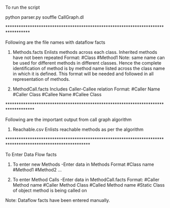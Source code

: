 To run the script

python parser.py
souffle CallGraph.dl


\**********************************************************************************

Following are the file names with dataflow facts


1.  Methods.facts
 Enlists methods across each class. Inherited methods have not been repeated
Format:
#Class		#Method1
Note: same name can be used for different methods in different classes. Hence the complete identification
of method is by method name listed across the class name in which it is defined. This format will be 
needed and followed in all representation of methods.


2.  MethodCall.facts
 Includes Caller-Callee relation
Format:
#Caller Name		#Caller Class		#Callee Name		#Callee Class



\************************************************************************************


Following are the important output from call graph algorithm

1. Reachable.csv
Enlists reachable methods as per the algorithm


\*************************************************************************************************************

To Enter Data Flow facts

1.  To enter new Methods
	-Enter data in Methods
	Format
	#Class name		#Method1	#Method2	...

2. To enter Method Calls
	-Enter data in MethodCall.facts
	Format:
	#Caller Method name	#Caller Method Class	#Called Method name	#Static Class of object method is being called on


Note: Dataflow facts have been entered manually.